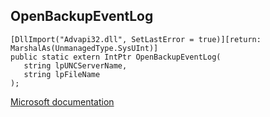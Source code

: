 ## OpenBackupEventLog

```
[DllImport("Advapi32.dll", SetLastError = true)][return: MarshalAs(UnmanagedType.SysUInt)]
public static extern IntPtr OpenBackupEventLog(
   string lpUNCServerName,
   string lpFileName
);
```

[Microsoft documentation](https://docs.microsoft.com/en-us/windows/win32/api/winbase/nf-winbase-openbackupeventloga)
